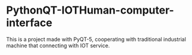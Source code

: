 # PythonQT-IOTHuman-computer-interface
This is a project made with PyQT-5, cooperating with traditional industrial machine that connecting with IOT service.
